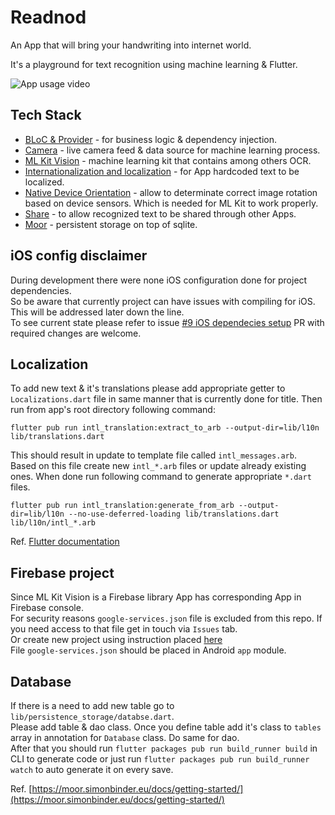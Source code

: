 # Readnod

An App that will bring your handwriting into internet world.

It's  a playground for text recognition using machine learning & Flutter.

![App usage video](https://raw.githubusercontent.com/softwarehutpl/Flutter_ML_playground/feature/i-5_video_in_readme/gifs/app_usage.gif)

## Tech Stack

* [BLoC & Provider](https://pub.dev/packages/flutter_bloc)
\- for business logic & dependency injection.
* [Camera](https://pub.dev/packages/camera)
\- live camera feed & data source for machine learning process.
* [ML Kit Vision](https://pub.dev/packages/firebase_ml_vision#-readme-tab-)
\- machine learning kit that contains among others OCR.
* [Internationalization and localization](https://pub.dev/packages/intl)
\- for App hardcoded text to be localized.
* [Native Device Orientation](https://pub.dev/packages/native_device_orientation#-readme-tab-)
\- allow to determinate correct image rotation based on device sensors.
Which is needed for ML Kit to work properly.
* [Share](https://pub.dev/packages/share#-readme-tab-)
\- to allow recognized text to be shared through other Apps.
* [Moor](https://pub.dev/packages/moor#-readme-tab-)
\- persistent storage on top of sqlite.


## iOS config disclaimer
During development there were none iOS configuration done for project dependencies.  
So be aware that currently project can have issues with compiling for iOS.  
This will be addressed later down the line.  
To see current state please refer to issue [#9 iOS dependecies setup](https://github.com/softwarehutpl/Flutter_ML_playground/issues/9)
PR with required changes are welcome.

## Localization
To add new text & it's translations please add appropriate getter to
`Localizations.dart` file in same manner that is currently done for title.
Then run from app's root directory following command:
```
flutter pub run intl_translation:extract_to_arb --output-dir=lib/l10n lib/translations.dart
```

This should result in update to template file called `intl_messages.arb`.  
Based on this file create new `intl_*.arb` files or update already existing ones.
When done run following command to generate appropriate `*.dart` files.
```
flutter pub run intl_translation:generate_from_arb --output-dir=lib/l10n --no-use-deferred-loading lib/translations.dart lib/l10n/intl_*.arb
```

Ref. [Flutter documentation](https://flutter.dev/docs/development/accessibility-and-localization/internationalization)

## Firebase project
Since ML Kit Vision is a Firebase library App has corresponding App in Firebase console.  
For security reasons `google-services.json` file is excluded from this repo.
If you need access to that file get in touch via `Issues` tab.  
Or create new project using instruction placed [here](https://codelabs.developers.google.com/codelabs/flutter-firebase/#6)  
File `google-services.json` should be placed in Android `app` module.

## Database
If there is a need to add new table go to `lib/persistence_storage/databse.dart`.  
Please add table & dao class. Once you define table add it's class to `tables`  
array in annotation for `Database` class. Do same for dao.  
After that you should run
`flutter packages pub run build_runner build` in CLI to generate code or
just run `flutter packages pub run build_runner watch` to auto generate it
on every save.

Ref. [https://moor.simonbinder.eu/docs/getting-started/](https://moor.simonbinder.eu/docs/getting-started/)